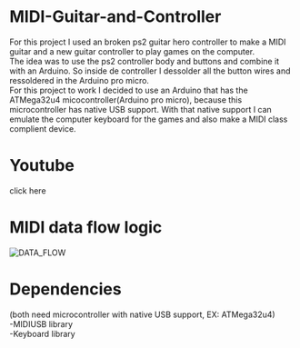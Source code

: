 # MIDI-Guitar-and-Controller  
For this project I used an broken ps2 guitar hero controller to make a MIDI guitar and a new guitar controller to play games on the computer.  
The idea was to use the ps2 controller body and buttons and combine it with an Arduino. So inside de controller I dessolder all the button wires and ressoldered in the Arduino pro micro.  
For this project to work I decided to use an Arduino that has the ATMega32u4 micocontroller(Arduino pro micro), because this microcontroller has native USB support. With that native support I can emulate the computer keyboard for the games and also make a MIDI class complient device.  
# Youtube  
click here      
# MIDI data flow logic  
![DATA_FLOW](https://user-images.githubusercontent.com/85142097/161836724-46b668cd-d233-4ebe-b608-dfd2b11a9aa0.png)  
# Dependencies  
(both need microcontroller with native USB support, EX: ATMega32u4)  
-MIDIUSB library   
-Keyboard library  
 
